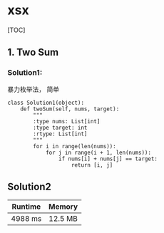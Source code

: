 # xsx

[TOC]

## 1. Two Sum 
### Solution1:
暴力枚举法， 简单

    class Solution1(object):
        def twoSum(self, nums, target):
            """
            :type nums: List[int]
            :type target: int
            :rtype: List[int]
            """
            for i in range(len(nums)):
                for j in range(i + 1, len(nums)):
                    if nums[i] + nums[j] == target:
                        return [i, j]
## Solution2 






| Runtime | Memory |
| :------: | :------: |
| 4988 ms | 12.5 MB |
